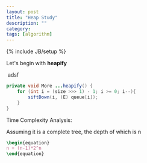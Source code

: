 ```yaml
---
layout: post
title: "Heap Study"
description: ""
category: 
tags: [algorithm]
---
```

{% include JB/setup %}

Let's begin with **heapify**

​	adsf

```java
private void More ...heapify() {
	for (int i = (size >>> 1) - 1; i >= 0; i--){
		siftDown(i, (E) queue[i]);
	}
}
```

Time Complexity Analysis:

Assuming it is a complete tree, the depth of which is n

```latex
\begin{equation}
n + (n-1)*2^n
\end{equation}
```

